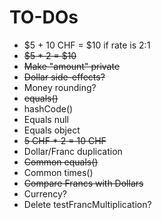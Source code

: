# TO-DOs

- $5 + 10 CHF = $10 if rate is 2:1
- ~~$5 * 2 = $10~~
- ~~Make "amount" private~~
- ~~Dollar side-effects?~~
- Money rounding?
- ~~equals()~~
- hashCode()
- Equals null
- Equals object
- ~~5 CHF * 2  = 10 CHF~~
- Dollar/Franc duplication
- ~~Common equals()~~
- Common times()
- ~~Compare Francs with Dollars~~
- Currency?
- Delete testFrancMultiplication?